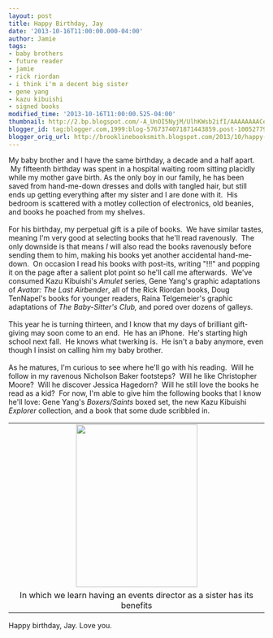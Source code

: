 ```yaml
---
layout: post
title: Happy Birthday, Jay
date: '2013-10-16T11:00:00.000-04:00'
author: Jamie
tags:
- baby brothers
- future reader
- jamie
- rick riordan
- i think i'm a decent big sister
- gene yang
- kazu kibuishi
- signed books
modified_time: '2013-10-16T11:00:00.525-04:00'
thumbnail: http://2.bp.blogspot.com/-A_UnOI5NyjM/UlhKWsb2ifI/AAAAAAAACes/tfDjzPMQqmA/s72-c/photo+(1).JPG
blogger_id: tag:blogger.com,1999:blog-5767374071871443859.post-1005277924252609800
blogger_orig_url: http://brooklinebooksmith.blogspot.com/2013/10/happy-birthday-jay.html
---
```


My baby brother and I have the same birthday, a decade and a half apart. &nbsp;My fifteenth birthday was spent in a hospital waiting room sitting placidly while my mother gave birth. As the only boy in our family, he has been saved from hand-me-down dresses and dolls with tangled hair, but still ends up getting everything after my sister and I are done with it. &nbsp;His bedroom is scattered with a motley collection of electronics, old beanies, and books he poached from my shelves. <br /><br />For his birthday, my perpetual gift is a pile of books. &nbsp;We have similar tastes, meaning I'm very good at selecting books that he'll read ravenously. &nbsp;The only downside is that means&nbsp;<i>I</i>&nbsp;will also read the books ravenously before sending them to him, making his books yet another accidental hand-me-down. &nbsp;On occasion I read his books with post-its, writing "!!!" and popping it on the page after a salient plot point so he'll call me afterwards. &nbsp;We've consumed Kazu Kibuishi's <i>Amulet</i>&nbsp;series, Gene Yang's graphic adaptations of <i>Avatar: The Last Airbender</i>, all of the Rick Riordan books, Doug TenNapel's books for younger readers, Raina Telgemeier's graphic adaptations of <i>The Baby-Sitter's Club,</i>&nbsp;and pored over dozens of galleys. <br /><br />This year he is turning thirteen, and I know that my days of brilliant gift-giving may soon come to an end. &nbsp;He has an iPhone. &nbsp;He's starting high school next fall. &nbsp;He knows what twerking is. &nbsp;He isn't a baby anymore, even though I insist on calling him my baby brother.<br /><br />As he matures, I'm curious to see where he'll go with his reading. &nbsp;Will he follow in my ravenous Nicholson Baker footsteps? &nbsp;Will he like Christopher Moore? &nbsp;Will he discover Jessica Hagedorn? &nbsp;Will he still love the books he read as a kid? &nbsp;For now, I'm able to give him the following books that I know he'll love: Gene Yang's <i>Boxers/Saints</i>&nbsp;boxed set, the new Kazu Kibuishi <i>Explorer</i>&nbsp;collection, and a book that some dude scribbled in.<br /><table align="center" cellpadding="0" cellspacing="0" class="tr-caption-container" style="margin-left: auto; margin-right: auto; text-align: center;"><tbody><tr><td style="text-align: center;"><a href="http://2.bp.blogspot.com/-A_UnOI5NyjM/UlhKWsb2ifI/AAAAAAAACes/tfDjzPMQqmA/s1600/photo+(1).JPG" imageanchor="1" style="margin-left: auto; margin-right: auto;"><img border="0" height="320" src="http://2.bp.blogspot.com/-A_UnOI5NyjM/UlhKWsb2ifI/AAAAAAAACes/tfDjzPMQqmA/s320/photo+(1).JPG" width="239" /></a></td></tr><tr><td class="tr-caption" style="text-align: center;">In which we learn having an events director as a sister has its benefits</td></tr></tbody></table><div class="separator" style="clear: both; text-align: left;">Happy birthday, Jay. Love you.&nbsp;</div><br />